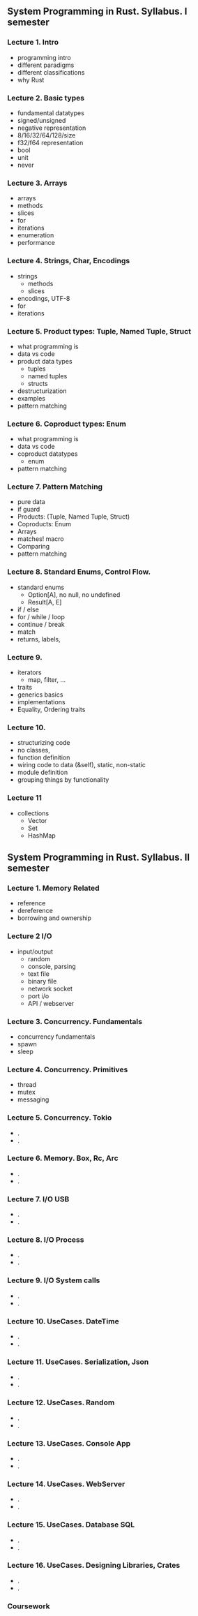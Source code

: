## System Programming in Rust. Syllabus. I semester

### Lecture 1. Intro

- programming intro
- different paradigms
- different classifications
- why Rust

### Lecture 2. Basic types

- fundamental datatypes
- signed/unsigned
- negative representation
- 8/16/32/64/128/size
- f32/f64 representation
- bool
- unit
- never

### Lecture 3. Arrays

- arrays
- methods
- slices
- for
- iterations
- enumeration
- performance

### Lecture 4. Strings, Char, Encodings

- strings
    - methods
    - slices
- encodings, UTF-8
- for
- iterations

### Lecture 5. Product types: Tuple, Named Tuple, Struct

- what programming is
- data vs code
- product data types
    - tuples
    - named tuples
    - structs
- destructurization
- examples
- pattern matching

### Lecture 6. Coproduct types: Enum

- what programming is
- data vs code
- coproduct datatypes
    - enum
- pattern matching

### Lecture 7. Pattern Matching

- pure data
- if guard
- Products: (Tuple, Named Tuple, Struct)
- Coproducts: Enum
- Arrays
- matches! macro
- Comparing
- pattern matching

### Lecture 8. Standard Enums, Control Flow.

- standard enums
    - Option[A], no null, no undefined
    - Result[A, E]
- if / else
- for / while / loop
- continue / break
- match
- returns, labels,

### Lecture 9.

- iterators
    - map, filter, ...
- traits
- generics basics
- implementations
- Equality, Ordering traits

### Lecture 10.

- structurizing code
- no classes,
- function definition
- wiring code to data (&self), static, non-static
- module definition
- grouping things by functionality

### Lecture 11

- collections
    - Vector
    - Set
    - HashMap

## System Programming in Rust. Syllabus. II semester

### Lecture 1. Memory Related

- reference
- dereference
- borrowing and ownership

### Lecture 2 I/O

- input/output
    - random
    - console, parsing
    - text file
    - binary file
    - network socket
    - port i/o
    - API / webserver

### Lecture 3. Concurrency. Fundamentals

- concurrency fundamentals
- spawn
- sleep

### Lecture 4. Concurrency. Primitives

- thread
- mutex
- messaging

### Lecture 5. Concurrency. Tokio

- .
- .

### Lecture 6. Memory. Box, Rc, Arc

- .
- .

### Lecture 7. I/O USB

- .
- .

### Lecture 8. I/O Process

- .
- .

### Lecture 9. I/O System calls

- .
- .

### Lecture 10. UseCases. DateTime

- .
- .

### Lecture 11. UseCases. Serialization, Json

- .
- .

### Lecture 12. UseCases. Random

- .
- .

### Lecture 13. UseCases. Console App

- .
- .

### Lecture 14. UseCases. WebServer

- .
- .

### Lecture 15. UseCases. Database SQL

- .
- .

### Lecture 16. UseCases. Designing Libraries, Crates

- .
- .

### Coursework
